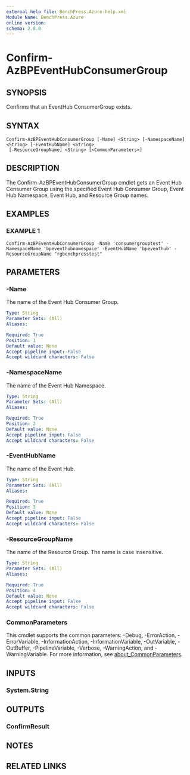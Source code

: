 ```yaml
---
external help file: BenchPress.Azure-help.xml
Module Name: BenchPress.Azure
online version:
schema: 2.0.0
---
```


# Confirm-AzBPEventHubConsumerGroup

## SYNOPSIS
Confirms that an EventHub ConsumerGroup exists.

## SYNTAX

```
Confirm-AzBPEventHubConsumerGroup [-Name] <String> [-NamespaceName] <String> [-EventHubName] <String>
 [-ResourceGroupName] <String> [<CommonParameters>]
```

## DESCRIPTION
The Confirm-AzBPEventHubConsumerGroup cmdlet gets an Event Hub Consumer Group using the specified Event Hub
Consumer Group, Event Hub Namespace, Event Hub, and Resource Group names.

## EXAMPLES

### EXAMPLE 1
```
Confirm-AzBPEventHubConsumerGroup -Name 'consumergrouptest' -NamespaceName 'bpeventhubnamespace' -EventHubName 'bpeventhub' -ResourceGroupName "rgbenchpresstest"
```

## PARAMETERS

### -Name
The name of the Event Hub Consumer Group.

```yaml
Type: String
Parameter Sets: (All)
Aliases:

Required: True
Position: 1
Default value: None
Accept pipeline input: False
Accept wildcard characters: False
```

### -NamespaceName
The name of the Event Hub Namespace.

```yaml
Type: String
Parameter Sets: (All)
Aliases:

Required: True
Position: 2
Default value: None
Accept pipeline input: False
Accept wildcard characters: False
```

### -EventHubName
The name of the Event Hub.

```yaml
Type: String
Parameter Sets: (All)
Aliases:

Required: True
Position: 3
Default value: None
Accept pipeline input: False
Accept wildcard characters: False
```

### -ResourceGroupName
The name of the Resource Group.
The name is case insensitive.

```yaml
Type: String
Parameter Sets: (All)
Aliases:

Required: True
Position: 4
Default value: None
Accept pipeline input: False
Accept wildcard characters: False
```

### CommonParameters
This cmdlet supports the common parameters: -Debug, -ErrorAction, -ErrorVariable, -InformationAction, -InformationVariable, -OutVariable, -OutBuffer, -PipelineVariable, -Verbose, -WarningAction, and -WarningVariable. For more information, see [about_CommonParameters](http://go.microsoft.com/fwlink/?LinkID=113216).

## INPUTS

### System.String
## OUTPUTS

### ConfirmResult
## NOTES

## RELATED LINKS

